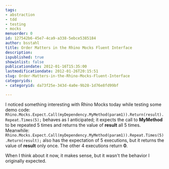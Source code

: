 ```yaml
---
tags:
- abstraction
- tdd
- testing
- mocks
menuorder: 0
id: 127542b6-45e7-4ca9-a338-5ebce5385184
author: bsstahl
title: Order Matters in the Rhino Mocks Fluent Interface
description: 
ispublished: true
showinlist: false
publicationdate: 2012-01-16T15:35:00
lastmodificationdate: 2012-01-26T20:15:51
slug: Order-Matters-in-the-Rhino-Mocks-Fluent-Interface
categoryids:
- categoryid: da73f25e-343d-4a0e-9b28-1d76e8fd99bf

---
```


I noticed something interesting with Rhino Mocks today while testing some demo code:
 `Rhino.Mocks.Expect.Call(myDependency.MyMethod(param1)).Return(result).Repeat.Times(5);`
behaves as I anticipated; it expects the call to **MyMethod** to be repeated 5 times and returns the value of **result** all 5 times. Meanwhile:
 `Rhino.Mocks.Expect.Call(myDependency.MyMethod(param1)).Repeat.Times(5).Return(result);`
also has the expectation of 5 executions, but it returns the value of **result** only once. The other 4 executions return **0**.

When I think about it now, it makes sense, but it wasn't the behavior I originally expected.

